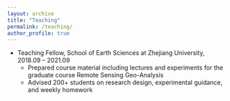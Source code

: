 ```yaml
---
layout: archive
title: "Teaching"
permalink: /teaching/
author_profile: true
---
```



* Teaching Fellow, School of Earth Sciences at Zhejiang University, 2018.09 – 2021.09
  * Prepared course material including lectures and experiments for the graduate course Remote Sensing Geo-Analysis
  * Advised 200+ students on research design, experimental guidance, and weekly homework